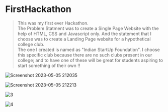 # FirstHackathon
> This was my first ever Hackathon. <br>
> The Problem Statment was to create a Single Page Website with the help of HTML, CSS and Javascript only. And the statement that I choose was to create a Landing Page website for a hypothetical college club. <br>
> The one I created is named as "Indian StartUp Foundation". I choose this specific club because there are no such clubs present in our college; and to have one of these will be great for students aspiring to start something of their own !!

![Screenshot 2023-05-05 212035](https://user-images.githubusercontent.com/110488337/236506574-cdc1d4fd-61c9-4419-b2bf-a935468463d7.png)

![Screenshot 2023-05-05 212213](https://user-images.githubusercontent.com/110488337/236506893-54d913cc-88f7-4771-b9c5-1ff7d803a4b8.png)

![3](https://user-images.githubusercontent.com/110488337/236507165-21cc3b02-4898-4b90-a2a6-8d57ef3d52ca.png)

![4](https://user-images.githubusercontent.com/110488337/236507205-ea4c9a8b-dad5-4643-b290-900e22227e06.png)
